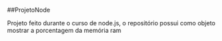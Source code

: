 ##ProjetoNode

Projeto feito durante o curso de node.js, o repositório possui como objeto mostrar a porcentagem da memória ram

